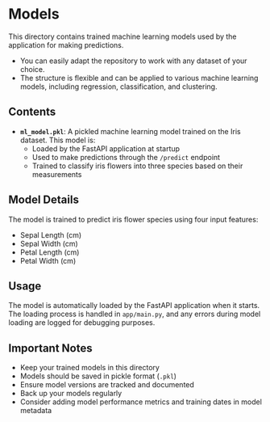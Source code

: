 # Models

This directory contains trained machine learning models used by the application for making predictions. 

- You can easily adapt the repository to work with any dataset of your choice.   
- The structure is flexible and can be applied to various machine learning models, including regression, classification, and clustering. 

## Contents

- **`ml_model.pkl`**: A pickled machine learning model trained on the Iris dataset. This model is:
  - Loaded by the FastAPI application at startup
  - Used to make predictions through the `/predict` endpoint
  - Trained to classify iris flowers into three species based on their measurements

## Model Details

The model is trained to predict iris flower species using four input features:
- Sepal Length (cm)
- Sepal Width (cm)
- Petal Length (cm)
- Petal Width (cm)

## Usage

The model is automatically loaded by the FastAPI application when it starts. The loading process is handled in `app/main.py`, and any errors during model loading are logged for debugging purposes.

## Important Notes

- Keep your trained models in this directory
- Models should be saved in pickle format (`.pkl`)
- Ensure model versions are tracked and documented
- Back up your models regularly
- Consider adding model performance metrics and training dates in model metadata 